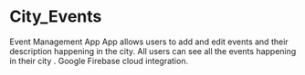 # City_Events
Event Management App
App allows users to add and edit events and their description happening in the city.
All users can see all the events happening in their city .
Google Firebase cloud integration.
